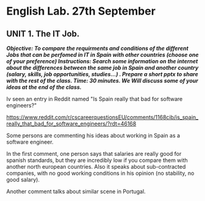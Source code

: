 # English Lab. 27th September
## UNIT 1. The IT Job.
***Objective: To compare the requirments and conditions of the different Jobs that can be
perfomed in IT in Spain with other countries (choose one of your preference)
Instructions: Search some information on the internet about the differences between the same
job in Spain and another country (salary, skills, job opportunities, studies...) . Prepare a short
pptx to share with the rest of the class.
Time: 30 minutes.
We Will discuss some of your ideas at the end of the class.***

Iv seen an entry in Reddit named "Is Spain really that bad for software engineers?"

https://www.reddit.com/r/cscareerquestionsEU/comments/1168cib/is_spain_really_that_bad_for_software_engineers/?rdt=46168

Some persons are commenting his ideas about working in Spain as a software engineer. 

In the first comment, one person says that salaries are really good for spanish standards, but they are incredibly low if you compare them with another north european countries. Also it speaks about sub-contracted companies, with no good working conditions in his opinion (no stability, no good salary).

Another comment talks about similar scene in Portugal.



